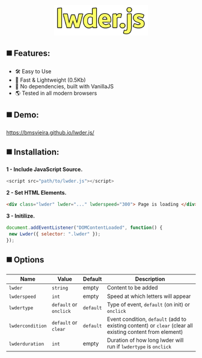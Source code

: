 <br><p align="center">
<img width="250" src="https://github.com/BMSVieira/lwder.js/blob/main/demo/img/logo.png?raw=true">
</p>

◼️ Features:
-
- 🛠 Easy to Use
- 🌠 Fast & Lightweight (0.5Kb)
- 💪 No dependencies, built with VanillaJS
- 🌎 Tested in all modern browsers

◼️ Demo:
-
https://bmsvieira.github.io/lwder.js/

◼️ Installation:
-

<b>1 - Include JavaScript Source.</b>
```javascript
<script src="path/to/lwder.js"></script>
```
<b>2 - Set HTML Elements.</b>
```html
<div class="lwder" lwder="..." lwderspeed="300"> Page is loading </div>
```
<b>3 - Initilize.</b>
```javascript
document.addEventListener("DOMContentLoaded", function() {
 new Lwder({ selector: ".lwder" });
});
```

◼️ Options
-
 
| Name | Value | Default | Description
| --- | --- | --- | --- |
| `lwder` | `string` | empty | Content to be added |
| `lwderspeed` | `int` | empty | Speed at which letters will appear |
| `lwdertype` | `default` or `onclick`| `default` | Type of event, `default` (on init) or `onclick` |
| `lwdercondition` | `default` or `clear` | `default` | Event condition, `default` (add to existing content) or `clear` (clear all existing content from element) |
| `lwderduration` | `int` | empty | Duration of how long lwder will run if `lwdertype` is `onclick` |

